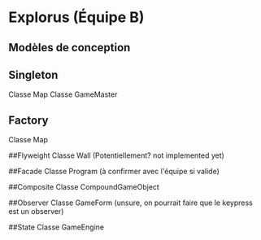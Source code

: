 # Explorus (Équipe B)

## Modèles de conception

## Singleton
Classe Map
Classe GameMaster

## Factory
Classe Map

##Flyweight
Classe Wall (Potentiellement? not implemented yet)

##Facade
Classe Program (à confirmer avec l'équipe si valide)

##Composite
Classe CompoundGameObject

##Observer
Classe GameForm (unsure, on pourrait faire que le keypress est un observer)

##State
Classe GameEngine